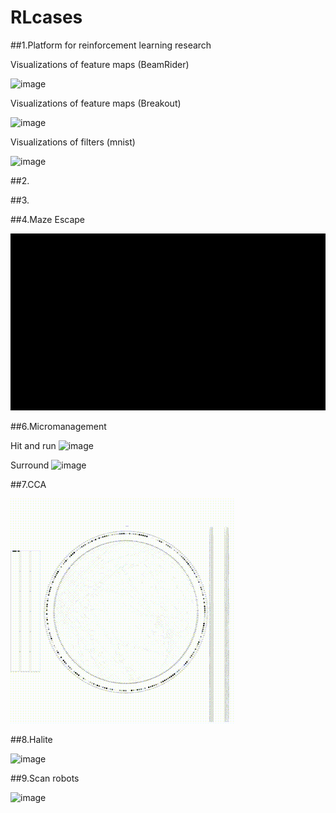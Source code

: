 # RLcases

##1.Platform for reinforcement learning research

Visualizations of feature maps (BeamRider)

![image](https://github.com/celarex/RLcases/blob/main/RLanimations/1_LayerVisualization_BeamRider.gif)

Visualizations of feature maps (Breakout)

![image](https://github.com/celarex/RLcases/blob/main/RLanimations/1_LayerVisualization_Breakout.gif)

Visualizations of filters (mnist)

![image](https://github.com/celarex/RLcases/blob/main/RLanimations/1_WeightVisualization_mnist.gif)

##2.


##3.



##4.Maze Escape

![image](https://github.com/celarex/RLcases/blob/main/RLanimations/4_Maze_Escape.gif)



##6.Micromanagement

Hit and run
![image](https://github.com/celarex/RLcases/blob/main/RLanimations/6_Micro_HitandRun.gif)

Surround
![image](https://github.com/celarex/RLcases/blob/main/RLanimations/6_Micro_Surround.gif)

##7.CCA

![image](https://github.com/celarex/RLcases/blob/main/RLanimations/7_CCA_Large.gif)


##8.Halite

![image](https://github.com/celarex/RLcases/blob/main/RLanimations/8_Halite_MultiAgent_Comp.gif)


##9.Scan robots

![image](https://github.com/celarex/RLcases/blob/main/RLanimations/9_ScanRobo_MultiTypeMultiAgent_Coop.gif)










